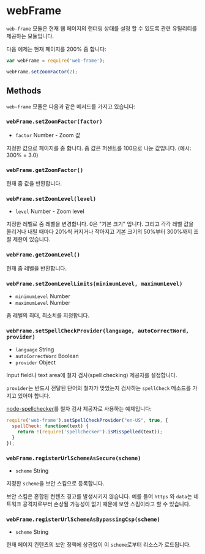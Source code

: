# webFrame

`web-frame` 모듈은 현재 웹 페이지의 랜더링 상태를 설정 할 수 있도록 관련 유틸리티를 제공하는 모듈입니다.

다음 예제는 현재 페이지를 200% 줌 합니다:

```javascript
var webFrame = require('web-frame');

webFrame.setZoomFactor(2);
```

## Methods

`web-frame` 모듈은 다음과 같은 메서드를 가지고 있습니다:

### `webFrame.setZoomFactor(factor)`

* `factor` Number - Zoom 값

지정한 값으로 페이지를 줌 합니다. 줌 값은 퍼센트를 100으로 나눈 값입니다. (예시: 300% = 3.0)

### `webFrame.getZoomFactor()`

현재 줌 값을 반환합니다.

### `webFrame.setZoomLevel(level)`

* `level` Number - Zoom level

지정한 레벨로 줌 레벨을 변경합니다. 0은 "기본 크기" 입니다.
그리고 각각 레벨 값을 올리거나 내릴 때마다 20%씩 커지거나 작아지고 기본 크기의 50%부터 300%까지 조절 제한이 있습니다.

### `webFrame.getZoomLevel()`

현재 줌 레벨을 반환합니다.

### `webFrame.setZoomLevelLimits(minimumLevel, maximumLevel)`

* `minimumLevel` Number
* `maximumLevel` Number

줌 레벨의 최대, 최소치를 지정합니다.

### `webFrame.setSpellCheckProvider(language, autoCorrectWord, provider)`

* `language` String
* `autoCorrectWord` Boolean
* `provider` Object

Input field나 text area에 철자 검사(spell checking) 제공자를 설정합니다.

`provider`는 반드시 전달된 단어의 철자가 맞았는지 검사하는 `spellCheck` 메소드를 가지고 있어야 합니다.

[node-spellchecker][spellchecker]를 철자 검사 제공자로 사용하는 예제입니다:

```javascript
require('web-frame').setSpellCheckProvider("en-US", true, {
  spellCheck: function(text) {
    return !(require('spellchecker').isMisspelled(text));
  }
});
```

### `webFrame.registerUrlSchemeAsSecure(scheme)`

* `scheme` String

지정한 `scheme`을 보안 스킴으로 등록합니다.

보안 스킴은 혼합된 컨텐츠 경고를 발생시키지 않습니다. 예를 들어 `https` 와 `data`는 네트워크 공격자로부터 손상될 가능성이 없기 때문에 보안 스킴이라고 할 수 있습니다.

### `webFrame.registerUrlSchemeAsBypassingCsp(scheme)`

* `scheme` String

현재 페이지 컨텐츠의 보안 정책에 상관없이 이 `scheme`로부터 리소스가 로드됩니다.

[spellchecker]: https://github.com/atom/node-spellchecker
